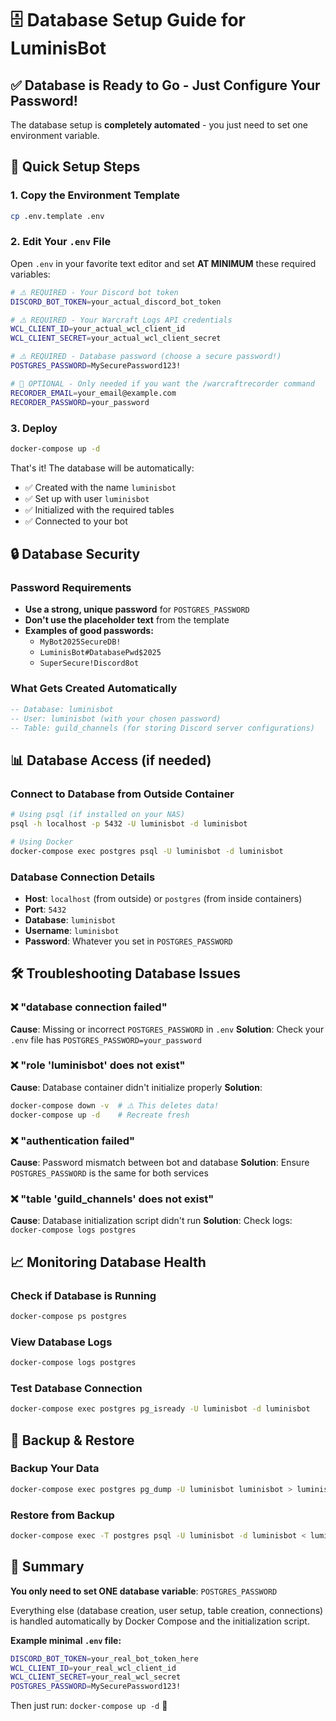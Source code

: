 # 🗄️ Database Setup Guide for LuminisBot

## ✅ Database is Ready to Go - Just Configure Your Password!

The database setup is **completely automated** - you just need to set one environment variable.

## 🔧 Quick Setup Steps

### 1. Copy the Environment Template
```bash
cp .env.template .env
```

### 2. Edit Your `.env` File
Open `.env` in your favorite text editor and set **AT MINIMUM** these required variables:

```bash
# ⚠️ REQUIRED - Your Discord bot token
DISCORD_BOT_TOKEN=your_actual_discord_bot_token

# ⚠️ REQUIRED - Your Warcraft Logs API credentials  
WCL_CLIENT_ID=your_actual_wcl_client_id
WCL_CLIENT_SECRET=your_actual_wcl_client_secret

# ⚠️ REQUIRED - Database password (choose a secure password!)
POSTGRES_PASSWORD=MySecurePassword123!

# 📧 OPTIONAL - Only needed if you want the /warcraftrecorder command
RECORDER_EMAIL=your_email@example.com
RECORDER_PASSWORD=your_password
```

### 3. Deploy
```bash
docker-compose up -d
```

That's it! The database will be automatically:
- ✅ Created with the name `luminisbot`
- ✅ Set up with user `luminisbot` 
- ✅ Initialized with the required tables
- ✅ Connected to your bot

## 🔒 Database Security

### Password Requirements
- **Use a strong, unique password** for `POSTGRES_PASSWORD`
- **Don't use the placeholder text** from the template
- **Examples of good passwords:**
  - `MyBot2025SecureDB!`
  - `LuminisBot#DatabasePwd$2025`
  - `SuperSecure!Discord8ot`

### What Gets Created Automatically
```sql
-- Database: luminisbot
-- User: luminisbot (with your chosen password)
-- Table: guild_channels (for storing Discord server configurations)
```

## 📊 Database Access (if needed)

### Connect to Database from Outside Container
```bash
# Using psql (if installed on your NAS)
psql -h localhost -p 5432 -U luminisbot -d luminisbot

# Using Docker
docker-compose exec postgres psql -U luminisbot -d luminisbot
```

### Database Connection Details
- **Host**: `localhost` (from outside) or `postgres` (from inside containers)
- **Port**: `5432`
- **Database**: `luminisbot`
- **Username**: `luminisbot`
- **Password**: Whatever you set in `POSTGRES_PASSWORD`

## 🛠️ Troubleshooting Database Issues

### ❌ "database connection failed"
**Cause**: Missing or incorrect `POSTGRES_PASSWORD` in `.env`
**Solution**: Check your `.env` file has `POSTGRES_PASSWORD=your_password`

### ❌ "role 'luminisbot' does not exist"
**Cause**: Database container didn't initialize properly
**Solution**: 
```bash
docker-compose down -v  # ⚠️ This deletes data!
docker-compose up -d    # Recreate fresh
```

### ❌ "authentication failed"
**Cause**: Password mismatch between bot and database
**Solution**: Ensure `POSTGRES_PASSWORD` is the same for both services

### ❌ "table 'guild_channels' does not exist"
**Cause**: Database initialization script didn't run
**Solution**: Check logs: `docker-compose logs postgres`

## 📈 Monitoring Database Health

### Check if Database is Running
```bash
docker-compose ps postgres
```

### View Database Logs
```bash
docker-compose logs postgres
```

### Test Database Connection
```bash
docker-compose exec postgres pg_isready -U luminisbot -d luminisbot
```

## 💾 Backup & Restore

### Backup Your Data
```bash
docker-compose exec postgres pg_dump -U luminisbot luminisbot > luminisbot_backup.sql
```

### Restore from Backup
```bash
docker-compose exec -T postgres psql -U luminisbot -d luminisbot < luminisbot_backup.sql
```

## 🎯 Summary

**You only need to set ONE database variable**: `POSTGRES_PASSWORD`

Everything else (database creation, user setup, table creation, connections) is handled automatically by Docker Compose and the initialization script.

**Example minimal `.env` file:**
```bash
DISCORD_BOT_TOKEN=your_real_bot_token_here
WCL_CLIENT_ID=your_real_wcl_client_id
WCL_CLIENT_SECRET=your_real_wcl_secret
POSTGRES_PASSWORD=MySecurePassword123!
```

Then just run: `docker-compose up -d` 🚀
